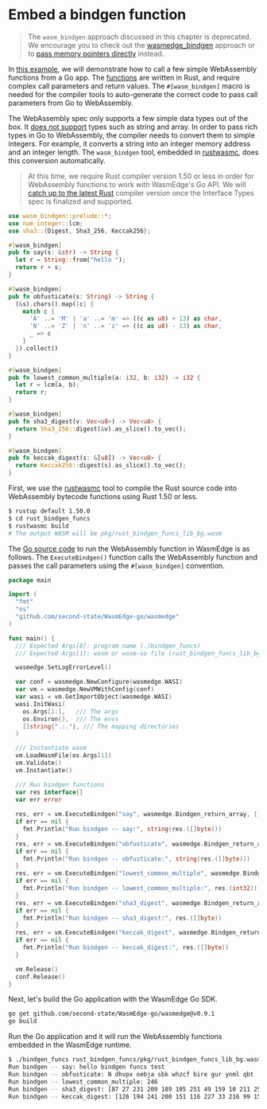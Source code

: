 # Embed a bindgen function

> The `wasm_bindgen` approach discussed in this chapter is deprecated. We encourage you to check out the [wasmedge_bindgen](function.md) approach or to [pass memory pointers directly](memory.md) instead.

In [this example](https://github.com/second-state/WasmEdge-go-examples/tree/master/go_BindgenFuncs), we will demonstrate how to call a few simple WebAssembly functions from a Go app. The [functions](https://github.com/second-state/WasmEdge-go-examples/blob/master/go_BindgenFuncs/rust_bindgen_funcs/src/lib.rs) are written in Rust, and require complex call parameters and return values. The `#[wasm_bindgen]` macro is needed for the compiler tools to auto-generate the correct code to pass call parameters from Go to WebAssembly.

The WebAssembly spec only supports a few simple data types out of the box. It [does not support](https://medium.com/wasm/strings-in-webassembly-wasm-57a05c1ea333) types such as string and array. In order to pass rich types in Go to WebAssembly, the compiler needs to convert them to simple integers. For example, it converts a string into an integer memory address and an integer length. The `wasm_bindgen` tool, embedded in [rustwasmc](../../dev/rust/bindgen.md), does this conversion automatically.

> At this time, we require Rust compiler version 1.50 or less in order for WebAssembly functions to work with WasmEdge's Go API. We will [catch up to the latest Rust](https://github.com/WasmEdge/WasmEdge/issues/264) compiler version once the Interface Types spec is finalized and supported.

```rust
use wasm_bindgen::prelude::*;
use num_integer::lcm;
use sha3::{Digest, Sha3_256, Keccak256};

#[wasm_bindgen]
pub fn say(s: &str) -> String {
  let r = String::from("hello ");
  return r + s;
}

#[wasm_bindgen]
pub fn obfusticate(s: String) -> String {
  (&s).chars().map(|c| {
    match c {
      'A' ..= 'M' | 'a' ..= 'm' => ((c as u8) + 13) as char,
      'N' ..= 'Z' | 'n' ..= 'z' => ((c as u8) - 13) as char,
      _ => c
    }
  }).collect()
}

#[wasm_bindgen]
pub fn lowest_common_multiple(a: i32, b: i32) -> i32 {
  let r = lcm(a, b);
  return r;
}

#[wasm_bindgen]
pub fn sha3_digest(v: Vec<u8>) -> Vec<u8> {
  return Sha3_256::digest(&v).as_slice().to_vec();
}

#[wasm_bindgen]
pub fn keccak_digest(s: &[u8]) -> Vec<u8> {
  return Keccak256::digest(s).as_slice().to_vec();
}
```

First, we use the [rustwasmc](../../dev/rust/bindgen.md) tool to compile the Rust source code into WebAssembly bytecode functions using Rust 1.50 or less.

```bash
$ rustup default 1.50.0
$ cd rust_bindgen_funcs
$ rustwasmc build
# The output WASM will be pkg/rust_bindgen_funcs_lib_bg.wasm
```

The [Go source code](https://github.com/second-state/WasmEdge-go-examples/blob/master/go_BindgenFuncs/bindgen_funcs.go) to run the WebAssembly function in WasmEdge is as follows. The `ExecuteBindgen()` function calls the WebAssembly function and passes the call parameters using the `#[wasm_bindgen]` convention.

```go
package main

import (
  "fmt"
  "os"
  "github.com/second-state/WasmEdge-go/wasmedge"
)

func main() {
  /// Expected Args[0]: program name (./bindgen_funcs)
  /// Expected Args[1]: wasm or wasm-so file (rust_bindgen_funcs_lib_bg.wasm))

  wasmedge.SetLogErrorLevel()

  var conf = wasmedge.NewConfigure(wasmedge.WASI)
  var vm = wasmedge.NewVMWithConfig(conf)
  var wasi = vm.GetImportObject(wasmedge.WASI)
  wasi.InitWasi(
    os.Args[1:],   /// The args
    os.Environ(),  /// The envs
    []string{".:."}, /// The mapping directories
  )

  /// Instantiate wasm
  vm.LoadWasmFile(os.Args[1])
  vm.Validate()
  vm.Instantiate()

  /// Run bindgen functions
  var res interface{}
  var err error
  
  res, err = vm.ExecuteBindgen("say", wasmedge.Bindgen_return_array, []byte("bindgen funcs test"))
  if err == nil {
    fmt.Println("Run bindgen -- say:", string(res.([]byte)))
  } 
  res, err = vm.ExecuteBindgen("obfusticate", wasmedge.Bindgen_return_array, []byte("A quick brown fox jumps over the lazy dog"))
  if err == nil {
    fmt.Println("Run bindgen -- obfusticate:", string(res.([]byte)))
  } 
  res, err = vm.ExecuteBindgen("lowest_common_multiple", wasmedge.Bindgen_return_i32, int32(123), int32(2))
  if err == nil {
    fmt.Println("Run bindgen -- lowest_common_multiple:", res.(int32))
  } 
  res, err = vm.ExecuteBindgen("sha3_digest", wasmedge.Bindgen_return_array, []byte("This is an important message"))
  if err == nil {
    fmt.Println("Run bindgen -- sha3_digest:", res.([]byte))
  } 
  res, err = vm.ExecuteBindgen("keccak_digest", wasmedge.Bindgen_return_array, []byte("This is an important message"))
  if err == nil {
    fmt.Println("Run bindgen -- keccak_digest:", res.([]byte))
  } 

  vm.Release()
  conf.Release()
}
```

Next, let's build the Go application with the WasmEdge Go SDK.

```bash
go get github.com/second-state/WasmEdge-go/wasmedge@v0.9.1
go build
```

Run the Go application and it will run the WebAssembly functions embedded in the WasmEdge runtime.

```bash
$ ./bindgen_funcs rust_bindgen_funcs/pkg/rust_bindgen_funcs_lib_bg.wasm
Run bindgen -- say: hello bindgen funcs test
Run bindgen -- obfusticate: N dhvpx oebja sbk whzcf bire gur ynml qbt
Run bindgen -- lowest_common_multiple: 246
Run bindgen -- sha3_digest: [87 27 231 209 189 105 251 49 159 10 211 250 15 159 154 181 43 218 26 141 56 199 25 45 60 10 20 163 54 211 195 203]
Run bindgen -- keccak_digest: [126 194 241 200 151 116 227 33 216 99 159 22 107 3 177 169 216 191 114 156 174 193 32 159 246 228 245 133 52 75 55 27]
```
